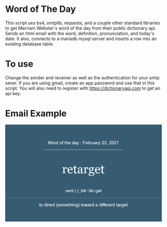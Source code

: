 # Word of The Day
This script ues bs4, smtplib, requests, and a couple other standard libraries to get Merriam Webster's word of the day from their public dictionary api. Sends an html email with the word, definition, pronunciation, and today's date. It also, connects to a mariadb mysql server and inserts a row into an existing database table.

# To use
Change the sender and receiver as well as the authentication for your smtp sever.
If you are using gmail, create an app password and use that in this script.
You will also need to register with https://dictionaryapi.com to get an api key. 

# Email Example
![Email Image](wod_email_example.PNG)
